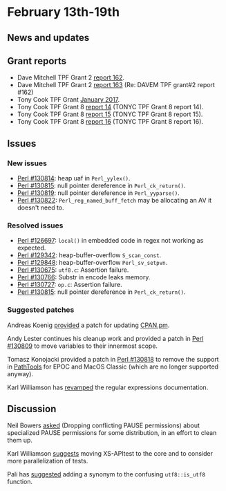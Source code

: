 # February 13th-19th

## News and updates


## Grant reports

* Dave Mitchell TPF Grant 2
  [report 162](http://nntp.perl.org/group/perl.perl5.porters/243026).
* Dave Mitchell TPF Grant 2
  [report 163](http://nntp.perl.org/group/perl.perl5.porters/243154)
  (Re: DAVEM TPF grant\#2 report \#162)
* Tony Cook TPF Grant
  [January 2017](http://nntp.perl.org/group/perl.perl5.porters/243061).
* Tony Cook TPF Grant 8
  [report 14](http://nntp.perl.org/group/perl.perl5.porters/243058)
  (TONYC TPF Grant 8 report 14).
* Tony Cook TPF Grant 8
  [report 15](http://nntp.perl.org/group/perl.perl5.porters/243059)
  (TONYC TPF Grant 8 report 15).
* Tony Cook TPF Grant 8
  [report 16](http://nntp.perl.org/group/perl.perl5.porters/243060)
  (TONYC TPF Grant 8 report 16).

## Issues

### New issues

* [Perl #130814](http://rt.perl.org/Ticket/Display.html?id=130814):
  heap uaf in `Perl_yylex()`.
* [Perl #130815](http://rt.perl.org/Ticket/Display.html?id=130815):
  null pointer dereference in `Perl_ck_return()`.
* [Perl #130819](http://rt.perl.org/Ticket/Display.html?id=130819):
  null pointer dereference in `Perl_yyparse()`.
* [Perl #130822](http://rt.perl.org/Ticket/Display.html?id=130822):
  `Perl_reg_named_buff_fetch` may be allocating an AV it doesn't need
  to.

### Resolved issues

* [Perl #126697](http://rt.perl.org/Ticket/Display.html?id=126697):
  `local()` in embedded code in regex not working as expected.
* [Perl #129342](http://rt.perl.org/Ticket/Display.html?id=129342):
  heap-buffer-overflow `S_scan_const`.
* [Perl #129848](http://rt.perl.org/Ticket/Display.html?id=129848):
  heap-buffer-overflow `Perl_sv_setpvn`.
* [Perl #130675](http://rt.perl.org/Ticket/Display.html?id=130675):
  `utf8.c`: Assertion failure.
* [Perl #130766](http://rt.perl.org/Ticket/Display.html?id=130766):
  Substr in encode leaks memory.
* [Perl #130727](http://rt.perl.org/Ticket/Display.html?id=130727):
  `op.c`: Assertion failure.
* [Perl #130815](http://rt.perl.org/Ticket/Display.html?id=130815):
  null pointer dereference in `Perl_ck_return()`.

### Suggested patches

Andreas Koenig
[provided](http://nntp.perl.org/group/perl.perl5.porters/243046)
a patch for updating [CPAN.pm](http://metacpan.org/pod/CPAN).

Andy Lester continues his cleanup work and provided a patch in
[Perl #130809](http://rt.perl.org/Ticket/Display.html?id=130809) to
move variables to their innermost scope.

Tomasz Konojacki provided a patch in
[Perl #130818](http://rt.perl.org/Ticket/Display.html?id=130818)
to remove the support in
[PathTools](http://metacpan.org/release/PathTools) for EPOC and MacOS
Classic (which are no longer supported anyway).

Karl Williamson has
[revamped](http://nntp.perl.org/group/perl.perl5.porters/243102)
the regular expressions documentation.

## Discussion

Neil Bowers
[asked](http://nntp.perl.org/group/perl.perl5.porters/242988) (Dropping
conflicting PAUSE permissions) about specialized PAUSE permissions for
some distribution, in an effort to clean them up.

Karl Williamson
[suggests](http://nntp.perl.org/group/perl.perl5.porters/243104)
moving XS-APItest to the core and to consider more parallelization of
tests.

Pali has
[suggested](http://nntp.perl.org/group/perl.perl5.porters/243068)
adding a synonym to the confusing `utf8::is_utf8` function.
